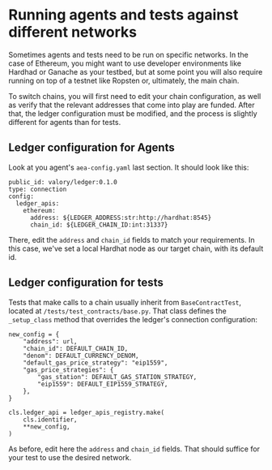 # Running agents and tests against different networks

Sometimes agents and tests need to be run on specific networks. In the case of Ethereum,
you might want to use developer environments like Hardhad or Ganache as your testbed, but at some point you will also require running on top of a testnet like Ropsten or, ultimately, the main chain.

To switch chains, you will first need to edit your chain configuration, as well as verify that
the relevant addresses that come into play are funded. After that, the ledger configuration
must be modified, and the process is slightly different for agents than for tests.

## Ledger configuration for Agents
Look at you agent's `aea-config.yaml` last section. It should look like this:
```
public_id: valory/ledger:0.1.0
type: connection
config:
  ledger_apis:
    ethereum:
      address: ${LEDGER_ADDRESS:str:http://hardhat:8545}
      chain_id: ${LEDGER_CHAIN_ID:int:31337}
```
There, edit the `address` and `chain_id` fields to match your requirements. In this case, we've set
a local Hardhat node as our target chain, with its default id.

## Ledger configuration for tests
Tests that make calls to a chain usually inherit from `BaseContractTest`, located at
`/tests/test_contracts/base.py`. That class defines the `_setup_class` method that overrides
the ledger's connection configuration:
```
new_config = {
    "address": url,
    "chain_id": DEFAULT_CHAIN_ID,
    "denom": DEFAULT_CURRENCY_DENOM,
    "default_gas_price_strategy": "eip1559",
    "gas_price_strategies": {
        "gas_station": DEFAULT_GAS_STATION_STRATEGY,
        "eip1559": DEFAULT_EIP1559_STRATEGY,
    },
}

cls.ledger_api = ledger_apis_registry.make(
    cls.identifier,
    **new_config,
)
```

As before, edit here the `address` and `chain_id` fields. That should suffice for your
test to use the desired network.